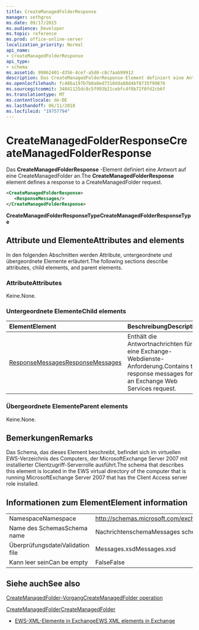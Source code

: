 ```yaml
---
title: CreateManagedFolderResponse
manager: sethgros
ms.date: 09/17/2015
ms.audience: Developer
ms.topic: reference
ms.prod: office-online-server
localization_priority: Normal
api_name:
- CreateManagedFolderResponse
api_type:
- schema
ms.assetid: 99062401-d356-4ce7-a5d0-c8c7aab99912
description: Das CreateManagedFolderResponse-Element definiert eine Antwort auf eine CreateManagedFolder an.
ms.openlocfilehash: fc486a197b7b0a0ed7310dda88d4bf8735f99876
ms.sourcegitcommit: 34041125dc8c5f993b21cebfc4f8b72f0fd2cb6f
ms.translationtype: MT
ms.contentlocale: de-DE
ms.lasthandoff: 06/11/2018
ms.locfileid: "19757794"
---
```

# <a name="createmanagedfolderresponse"></a><span data-ttu-id="a7e82-103">CreateManagedFolderResponse</span><span class="sxs-lookup"><span data-stu-id="a7e82-103">CreateManagedFolderResponse</span></span>

<span data-ttu-id="a7e82-104">Das **CreateManagedFolderResponse** -Element definiert eine Antwort auf eine CreateManagedFolder an.</span><span class="sxs-lookup"><span data-stu-id="a7e82-104">The **CreateManagedFolderResponse** element defines a response to a CreateManagedFolder request.</span></span> 
  
```xml
<CreateManagedFolderResponse>
   <ResponseMessages/>
</CreateManagedFolderResponse>
```

 <span data-ttu-id="a7e82-105">**CreateManagedFolderResponseType**</span><span class="sxs-lookup"><span data-stu-id="a7e82-105">**CreateManagedFolderResponseType**</span></span>
## <a name="attributes-and-elements"></a><span data-ttu-id="a7e82-106">Attribute und Elemente</span><span class="sxs-lookup"><span data-stu-id="a7e82-106">Attributes and elements</span></span>

<span data-ttu-id="a7e82-107">In den folgenden Abschnitten werden Attribute, untergeordnete und übergeordnete Elemente erläutert.</span><span class="sxs-lookup"><span data-stu-id="a7e82-107">The following sections describe attributes, child elements, and parent elements.</span></span>
  
### <a name="attributes"></a><span data-ttu-id="a7e82-108">Attribute</span><span class="sxs-lookup"><span data-stu-id="a7e82-108">Attributes</span></span>

<span data-ttu-id="a7e82-109">Keine.</span><span class="sxs-lookup"><span data-stu-id="a7e82-109">None.</span></span>
  
### <a name="child-elements"></a><span data-ttu-id="a7e82-110">Untergeordnete Elemente</span><span class="sxs-lookup"><span data-stu-id="a7e82-110">Child elements</span></span>

|<span data-ttu-id="a7e82-111">**Element**</span><span class="sxs-lookup"><span data-stu-id="a7e82-111">**Element**</span></span>|<span data-ttu-id="a7e82-112">**Beschreibung**</span><span class="sxs-lookup"><span data-stu-id="a7e82-112">**Description**</span></span>|
|:-----|:-----|
|[<span data-ttu-id="a7e82-113">ResponseMessages</span><span class="sxs-lookup"><span data-stu-id="a7e82-113">ResponseMessages</span></span>](responsemessages.md) <br/> |<span data-ttu-id="a7e82-114">Enthält die Antwortnachrichten für eine Exchange-Webdienste-Anforderung.</span><span class="sxs-lookup"><span data-stu-id="a7e82-114">Contains the response messages for an Exchange Web Services request.</span></span>  <br/> |
   
### <a name="parent-elements"></a><span data-ttu-id="a7e82-115">Übergeordnete Elemente</span><span class="sxs-lookup"><span data-stu-id="a7e82-115">Parent elements</span></span>

<span data-ttu-id="a7e82-116">Keine.</span><span class="sxs-lookup"><span data-stu-id="a7e82-116">None.</span></span>
  
## <a name="remarks"></a><span data-ttu-id="a7e82-117">Bemerkungen</span><span class="sxs-lookup"><span data-stu-id="a7e82-117">Remarks</span></span>

<span data-ttu-id="a7e82-118">Das Schema, das dieses Element beschreibt, befindet sich im virtuellen EWS-Verzeichnis des Computers, der MicrosoftExchange Server 2007 mit installierter Clientzugriff-Serverrolle ausführt.</span><span class="sxs-lookup"><span data-stu-id="a7e82-118">The schema that describes this element is located in the EWS virtual directory of the computer that is running MicrosoftExchange Server 2007 that has the Client Access server role installed.</span></span>
  
## <a name="element-information"></a><span data-ttu-id="a7e82-119">Informationen zum Element</span><span class="sxs-lookup"><span data-stu-id="a7e82-119">Element information</span></span>

|||
|:-----|:-----|
|<span data-ttu-id="a7e82-120">Namespace</span><span class="sxs-lookup"><span data-stu-id="a7e82-120">Namespace</span></span>  <br/> |http://schemas.microsoft.com/exchange/services/2006/messages  <br/> |
|<span data-ttu-id="a7e82-121">Name des Schemas</span><span class="sxs-lookup"><span data-stu-id="a7e82-121">Schema name</span></span>  <br/> |<span data-ttu-id="a7e82-122">Nachrichtenschema</span><span class="sxs-lookup"><span data-stu-id="a7e82-122">Messages schema</span></span>  <br/> |
|<span data-ttu-id="a7e82-123">Überprüfungsdatei</span><span class="sxs-lookup"><span data-stu-id="a7e82-123">Validation file</span></span>  <br/> |<span data-ttu-id="a7e82-124">Messages.xsd</span><span class="sxs-lookup"><span data-stu-id="a7e82-124">Messages.xsd</span></span>  <br/> |
|<span data-ttu-id="a7e82-125">Kann leer sein</span><span class="sxs-lookup"><span data-stu-id="a7e82-125">Can be empty</span></span>  <br/> |<span data-ttu-id="a7e82-126">False</span><span class="sxs-lookup"><span data-stu-id="a7e82-126">False</span></span>  <br/> |
   
## <a name="see-also"></a><span data-ttu-id="a7e82-127">Siehe auch</span><span class="sxs-lookup"><span data-stu-id="a7e82-127">See also</span></span>



[<span data-ttu-id="a7e82-128">CreateManagedFolder-Vorgang</span><span class="sxs-lookup"><span data-stu-id="a7e82-128">CreateManagedFolder operation</span></span>](createmanagedfolder-operation.md)
  
[<span data-ttu-id="a7e82-129">CreateManagedFolder</span><span class="sxs-lookup"><span data-stu-id="a7e82-129">CreateManagedFolder</span></span>](createmanagedfolder.md)


- [<span data-ttu-id="a7e82-130">EWS-XML-Elemente in Exchange</span><span class="sxs-lookup"><span data-stu-id="a7e82-130">EWS XML elements in Exchange</span></span>](ews-xml-elements-in-exchange.md)

